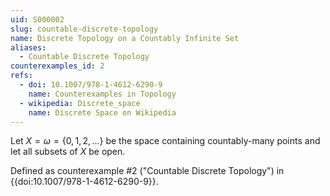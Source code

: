 ```yaml
---
uid: S000002
slug: countable-discrete-topology
name: Discrete Topology on a Countably Infinite Set
aliases:
  - Countable Discrete Topology
counterexamples_id: 2
refs:
  - doi: 10.1007/978-1-4612-6290-9 
    name: Counterexamples in Topology
  - wikipedia: Discrete_space
    name: Discrete Space on Wikipedia
---
```

Let $X=\omega=\{0,1,2,\dots\}$ be the space containing countably-many
points and let all subsets of $X$ be open.

Defined as counterexample #2 ("Countable Discrete Topology")
in {{doi:10.1007/978-1-4612-6290-9}}.

<!-- [[Proof of Topology]]
1) $U=\emptyset$ is open by definition. Let $U = X$ is open by definition.

2) Let $A$ be an arbitrary union of the elements of any subcollection of $\tau$. Since every element in the subcollection are subsets of $X$ their union must be a subset of $X$. Thus, $A$ is a subset of $X$ and is open by definition.

3) Let $A$ be a finite intersection of elements from any subcollection of $\tau$. Since every element in the subcollection are subsets of $X$ their intersection must necessarily be a subset of $X$. Thus, $A$ is a subset of $X$ and is open by definition. -->
